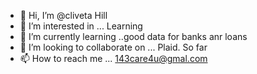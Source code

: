 - 👋 Hi, I’m @cliveta Hill
- 👀 I’m interested in ... Learning
- 🌱 I’m currently learning ..good data for banks anr loans 
- 💞️ I’m looking to collaborate on ... Plaid. So far
- 📫 How to reach me ... 143care4u@gmal.com

<!---
cliveta/cliveta is a ✨ special ✨ repository because its `README.md` (this file) appears on your GitHub profile.
You can click the Preview link to take a look at your changes.
--->
